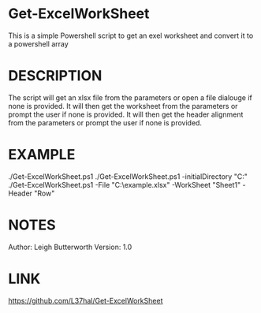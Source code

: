 # Get-ExcelWorkSheet
This is a simple Powershell script to get an exel worksheet and convert it to a powershell array

# DESCRIPTION
The script will get an xlsx file from the parameters or open a file dialouge if none is provided.
It will then get the worksheet from the parameters or prompt the user if none is provided.
It will then get the header alignment from the parameters or prompt the user if none is provided.

# EXAMPLE
./Get-ExcelWorkSheet.ps1
./Get-ExcelWorkSheet.ps1 -initialDirectory "C:\"
./Get-ExcelWorkSheet.ps1 -File "C:\example.xlsx" -WorkSheet "Sheet1" -Header "Row"

# NOTES
  Author:   Leigh Butterworth
  Version:  1.0

# LINK
https://github.com/L37hal/Get-ExcelWorkSheet
